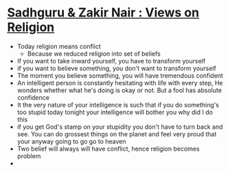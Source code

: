 # [Sadhguru & Zakir Nair : Views on Religion](https://www.youtube.com/watch?v=mzJVnPJ3LyI)
* Today religion means conflict
  * Because we reduced religion into set of beliefs
* If you want to take inward yourself, you have to transform yourself
* if you want to believe something, you don't want to transform yourself
* The moment you believe something, you will have tremendous confident
* An intelligent person is constantly hesitating with life with every step, He wonders whether what he's doing is okay or not. But a fool has absolute confidence
* It the very nature of  your intelligence is such that if you do something's too stupid today tonight your intelligence will bother you why did I do this
* if you get God's stamp on your stupidity you don't have to turn back and see. You can do grossest things on the planet and feel very proud that your anyway going to go go to heaven
* Two belief will always will have conflict, hence religion becomes problem
* 

## 